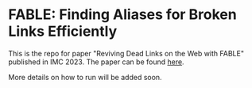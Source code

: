 # FABLE: Finding Aliases for Broken Links Efficiently
This is the repo for paper "Reviving Dead Links on the Web with FABLE" published in IMC 2023. The paper can be found [here](https://dl-acm-org.proxy.lib.umich.edu/doi/10.1145/3618257.3624832).


More details on how to run will be added soon.